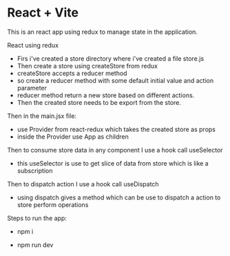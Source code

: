 # React + Vite

This is an react app using redux to manage state in the application.


React using redux

- Firs i've created a store directory where i've created a file store.js
- Then create a store using createStore from redux
- createStore accepts a reducer method 
- so create a reducer method with some default initial value and action parameter
- reducer method return a new store based on different actions.
- Then the created store needs to be export from the store.

Then in the main.jsx file:
- use Provider from react-redux which takes the created store as props 
- inside the Provider use App as children


Then to consume store data in any component I use a hook call useSelector
- this useSelector is use to get slice of data from store which is like a subscription


Then to dispatch action I use a hook call useDispatch
- using dispatch gives a method which can be use to dispatch a action to store perform operations





Steps to run the app:

- npm i

- npm run dev


